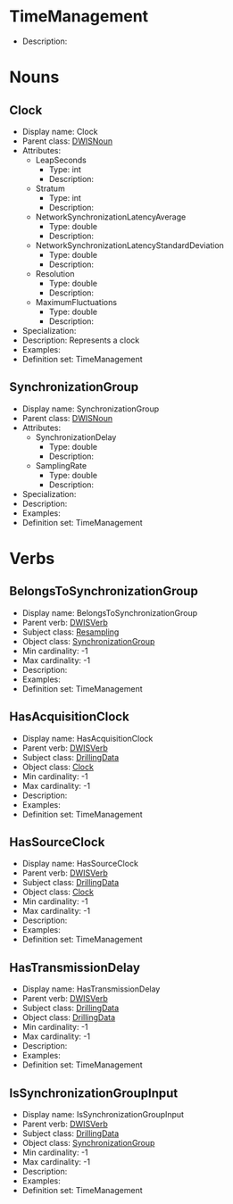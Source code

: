 # TimeManagement<!-- DEFINITION SET HEADER -->
- Description: 
# Nouns
## Clock <!-- NOUN -->
- Display name: Clock
- Parent class: [DWISNoun](#./DWISSemantics.md)
- Attributes:
  - LeapSeconds
    - Type: int
    - Description: 
  - Stratum
    - Type: int
    - Description: 
  - NetworkSynchronizationLatencyAverage
    - Type: double
    - Description: 
  - NetworkSynchronizationLatencyStandardDeviation
    - Type: double
    - Description: 
  - Resolution
    - Type: double
    - Description: 
  - MaximumFluctuations
    - Type: double
    - Description: 
- Specialization:
- Description: Represents a clock
- Examples:
- Definition set: TimeManagement
## SynchronizationGroup <!-- NOUN -->
- Display name: SynchronizationGroup
- Parent class: [DWISNoun](#./DWISSemantics.md)
- Attributes:
  - SynchronizationDelay
    - Type: double
    - Description: 
  - SamplingRate
    - Type: double
    - Description: 
- Specialization:
- Description: 
- Examples:
- Definition set: TimeManagement
# Verbs
## BelongsToSynchronizationGroup <!-- VERB -->
- Display name: BelongsToSynchronizationGroup
- Parent verb: [DWISVerb](#./.md)
- Subject class: [Resampling](#./DataFlow.md)
- Object class: [SynchronizationGroup](#./TimeManagement.md)
- Min cardinality: -1
- Max cardinality: -1
- Description: 
- Examples: 
- Definition set: TimeManagement
## HasAcquisitionClock <!-- VERB -->
- Display name: HasAcquisitionClock
- Parent verb: [DWISVerb](#./.md)
- Subject class: [DrillingData](#./DrillingDataSemantics.md)
- Object class: [Clock](#./TimeManagement.md)
- Min cardinality: -1
- Max cardinality: -1
- Description: 
- Examples: 
- Definition set: TimeManagement
## HasSourceClock <!-- VERB -->
- Display name: HasSourceClock
- Parent verb: [DWISVerb](#./.md)
- Subject class: [DrillingData](#./DrillingDataSemantics.md)
- Object class: [Clock](#./TimeManagement.md)
- Min cardinality: -1
- Max cardinality: -1
- Description: 
- Examples: 
- Definition set: TimeManagement
## HasTransmissionDelay <!-- VERB -->
- Display name: HasTransmissionDelay
- Parent verb: [DWISVerb](#./.md)
- Subject class: [DrillingData](#./DrillingDataSemantics.md)
- Object class: [DrillingData](#./DrillingDataSemantics.md)
- Min cardinality: -1
- Max cardinality: -1
- Description: 
- Examples: 
- Definition set: TimeManagement
## IsSynchronizationGroupInput <!-- VERB -->
- Display name: IsSynchronizationGroupInput
- Parent verb: [DWISVerb](#./.md)
- Subject class: [DrillingData](#./DrillingDataSemantics.md)
- Object class: [SynchronizationGroup](#./TimeManagement.md)
- Min cardinality: -1
- Max cardinality: -1
- Description: 
- Examples: 
- Definition set: TimeManagement
